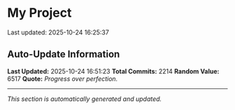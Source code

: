 # My Project


Last updated: 2025-10-24 16:25:37













































































































































































































































































































































































































































































































































































































































































































































































































































































































































































































































































































































































































































































































































































































































































































































































































































































































































































































































































































































































































































































































































































































































































































































































































































































































































































































































































































## Auto-Update Information

**Last Updated:** 2025-10-24 16:51:23
**Total Commits:** 2214
**Random Value:** 6517
**Quote:** _Progress over perfection._

---
_This section is automatically generated and updated._